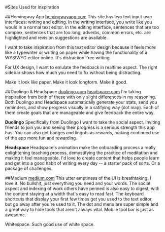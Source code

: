 #Sites Used for Inspiration

##Hemingway App
[hemingwayapp.com](http://www.hemingwayapp.com/)
This site has two text input user interfaces: writing and editing. In the writing interface, you write like you would in a normal text editor. In the editing interface, sentences that are too complex, sentences that are too long, adverbs, common errors, etc. are highlighted and revision suggestions are available.

I want to take inspiration from this text editor design because it feels more like a typewriter or writing on paper while having the functionality of a WYSIWYG editor online. It's distraction-free writing.

For UX design, I want to emulate the feedback in realtime aspect. The right sidebar shows how much you need to fix without being distracting.

Make it look like paper. Make it look longform. Make it good.

##Duolingo & Headspace
[duolingo.com](http://writingexercises.co.uk/index.php)
[headspace.com](headspace.com)
I'm taking inspiration from both of these with only slight differences in my reasoning. Both Duolingo and Headspace automatically generate your stats, send you reminders, and show progress visually in a satifying way (dot map). Each of them create goals that are manageable and give feedback the entire way.

**Duolingo**
Specifically from Duolingo I want to take the social aspect. Inviting friends to join you and seeing their progress is a serious strength this app has. You can also get badges and lingots as rewards, making continued use of the app more fun and rewarding.

**Headspace**
Headspace's animation make the onboarding process a really enlightening teaching process, demystifying the practice of meditation and making it feel manageable. I'd love to create content that helps people learn and get into a good habit of writing every day -- a starter pack of sorts. Or a package of challenges.

##Medium
[medium.com](medium.com)
This utter emptiness of the UI is breathtaking. I love it. No bullshit, just everything you need and your words. The social aspect and indexing of work others have penned is also easy to digest, with the content staying at a width that's easy to read fast. The keyboard shortcuts that display your first few times get you used to the text editor, but go away after you're used to it. The dot and menu are super simple and a great way to hide tools that aren't always vital. Mobile tool bar is just as awesome.

Whitespace. Such good use of white space.








